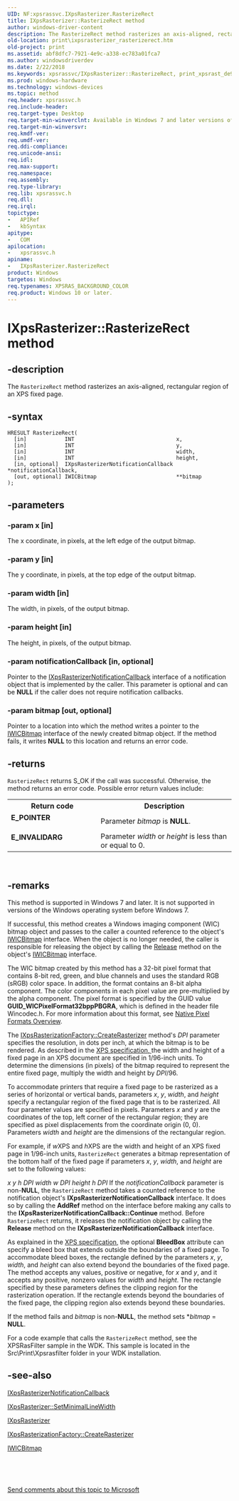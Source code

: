 ```yaml
---
UID: NF:xpsrassvc.IXpsRasterizer.RasterizeRect
title: IXpsRasterizer::RasterizeRect method
author: windows-driver-content
description: The RasterizeRect method rasterizes an axis-aligned, rectangular region of an XPS fixed page.
old-location: print\ixpsrasterizer_rasterizerect.htm
old-project: print
ms.assetid: abf8dfc7-7921-4e9c-a338-ec783a01fca7
ms.author: windowsdriverdev
ms.date: 2/22/2018
ms.keywords: xpsrassvc/IXpsRasterizer::RasterizeRect, print_xpsrast_de9e1518-8388-4cc4-9787-8774996221bf.xml, IXpsRasterizer interface [Print Devices], RasterizeRect method, RasterizeRect, RasterizeRect method [Print Devices], print.ixpsrasterizer_rasterizerect, IXpsRasterizer::RasterizeRect, IXpsRasterizer, RasterizeRect method [Print Devices], IXpsRasterizer interface
ms.prod: windows-hardware
ms.technology: windows-devices
ms.topic: method
req.header: xpsrassvc.h
req.include-header: 
req.target-type: Desktop
req.target-min-winverclnt: Available in Windows 7 and later versions of the Windows operating system.
req.target-min-winversvr: 
req.kmdf-ver: 
req.umdf-ver: 
req.ddi-compliance: 
req.unicode-ansi: 
req.idl: 
req.max-support: 
req.namespace: 
req.assembly: 
req.type-library: 
req.lib: xpsrassvc.h
req.dll: 
req.irql: 
topictype:
-	APIRef
-	kbSyntax
apitype:
-	COM
apilocation:
-	xpsrassvc.h
apiname:
-	IXpsRasterizer.RasterizeRect
product: Windows
targetos: Windows
req.typenames: XPSRAS_BACKGROUND_COLOR
req.product: Windows 10 or later.
---
```


# IXpsRasterizer::RasterizeRect method


## -description


The <code>RasterizeRect</code> method rasterizes an axis-aligned, rectangular region of an XPS fixed page.


## -syntax


````
HRESULT RasterizeRect(
  [in]            INT                                x,
  [in]            INT                                y,
  [in]            INT                                width,
  [in]            INT                                height,
  [in, optional]  IXpsRasterizerNotificationCallback *notificationCallback,
  [out, optional] IWICBitmap                         **bitmap
);
````


## -parameters




### -param x [in]

The x coordinate, in pixels, at the left edge of the output bitmap.


### -param y [in]

The y coordinate, in pixels, at the top edge of the output bitmap.


### -param width [in]

The width, in pixels, of the output bitmap.


### -param height [in]

The height, in pixels, of the output bitmap.


### -param notificationCallback [in, optional]

Pointer to the <a href="..\xpsrassvc\nn-xpsrassvc-ixpsrasterizernotificationcallback.md">IXpsRasterizerNotificationCallback</a> interface of a notification object that is implemented by the caller. This parameter is optional and can be <b>NULL</b> if the caller does not require notification callbacks.


### -param bitmap [out, optional]

Pointer to a location into which the method writes a pointer to the <a href="http://msdn.microsoft.com/en-us/library/windows/desktop/ee719675.aspx">IWICBitmap</a> interface of the newly created bitmap object. If the method fails, it writes <b>NULL</b> to this location and returns an error code.


## -returns



<code>RasterizeRect</code> returns S_OK if the call was successful. Otherwise, the method returns an error code. Possible error return values include:

<table>
<tr>
<th>Return code</th>
<th>Description</th>
</tr>
<tr>
<td width="40%">
<dl>
<dt><b>E_POINTER</b></dt>
</dl>
</td>
<td width="60%">
Parameter <i>bitmap</i> is <b>NULL</b>.

</td>
</tr>
<tr>
<td width="40%">
<dl>
<dt><b>E_INVALIDARG</b></dt>
</dl>
</td>
<td width="60%">
Parameter <i>width</i> or <i>height</i> is less than or equal to 0.

</td>
</tr>
</table>
 




## -remarks



This method is supported in Windows 7 and later. It is not supported in versions of the Windows operating system before Windows 7.

If successful, this method creates a Windows imaging component (WIC) bitmap object and passes to the caller a counted reference to the object's <a href="http://msdn.microsoft.com/en-us/library/windows/desktop/ee719675.aspx">IWICBitmap</a> interface. When the object is no longer needed, the caller is responsible for releasing the object by calling the <a href="http://go.microsoft.com/fwlink/p/?linkid=98433">Release</a> method on the object's <a href="http://msdn.microsoft.com/en-us/library/windows/desktop/ee719675.aspx">IWICBitmap</a> interface.

The WIC bitmap created by this method has a 32-bit pixel format that contains 8-bit red, green, and blue channels and uses the standard RGB (sRGB) color space. In addition, the format contains an 8-bit alpha component. The color components in each pixel value are pre-multiplied by the alpha component. The pixel format is specified by the GUID value <b>GUID_WICPixelFormat32bppPBGRA</b>, which is defined in the header file Wincodec.h. For more information about this format, see <a href="http://go.microsoft.com/fwlink/p/?linkid=133874">Native Pixel Formats Overview</a>.

The <a href="https://msdn.microsoft.com/library/windows/hardware/ff556350">IXpsRasterizationFactory::CreateRasterizer</a> method's <i>DPI</i> parameter specifies the resolution, in dots per inch, at which the bitmap is to be rendered. As described in the <a href="https://msdn.microsoft.com/library/windows/hardware/gg463431">XPS specification</a><u>, </u>the width and height of a fixed page in an XPS document are specified in 1/96-inch units. To determine the dimensions (in pixels) of the bitmap required to represent the entire fixed page, multiply the width and height by <i>DPI</i>/96.

To accommodate printers that require a fixed page to be rasterized as a series of horizontal or vertical bands, parameters <i>x</i>, <i>y</i>, <i>width</i>, and <i>height</i> specify a rectangular region of the fixed page that is to be rasterized. All four parameter values are specified in pixels. Parameters <i>x</i> and <i>y</i> are the coordinates of the top, left corner of the rectangular region; they are specified as pixel displacements from the coordinate origin (0, 0). Parameters <i>width</i> and <i>height</i> are the dimensions of the rectangular region.

For example, if <i>w</i>XPS and <i>h</i>XPS are the width and height of an XPS fixed page in 1/96-inch units, <code>RasterizeRect</code> generates a bitmap representation of the bottom half of the fixed page if parameters <i>x</i>, <i>y</i>, <i>width</i>, and <i>height</i> are set to the following values:

<i>x</i>
<i>y</i>
<i>h</i>
<i>DPI</i>
<i>width</i>
<i>w</i>
<i>DPI</i>
<i>height</i>
<i>h</i>
<i>DPI</i>
If the <i>notificationCallback</i> parameter is non-<b>NULL</b>, the <code>RasterizeRect</code> method takes a counted reference to the notification object's <b>IXpsRasterizerNotificationCallback</b> interface. It does so by calling the <b>AddRef</b> method on the interface before making any calls to the <b>IXpsRasterizerNotificationCallback::Continue</b> method. Before <code>RasterizeRect</code> returns, it releases the notification object by calling the <b>Release</b> method on the <b>IXpsRasterizerNotificationCallback</b> interface.

As explained in the <a href="https://msdn.microsoft.com/library/windows/hardware/gg463431">XPS specification</a><u>,</u> the optional <b>BleedBox</b> attribute can specify a bleed box that extends outside the boundaries of a fixed page. To accommodate bleed boxes, the rectangle defined by the parameters <i>x</i>, <i>y</i>, <i>width</i>, and <i>height</i> can also extend beyond the boundaries of the fixed page. The method accepts any values, positive or negative, for <i>x</i> and <i>y</i>, and it accepts any positive, nonzero values for <i>width</i> and <i>height</i>. The rectangle specified by these parameters defines the clipping region for the rasterization operation. If the rectangle extends beyond the boundaries of the fixed page, the clipping region also extends beyond these boundaries.

If the method fails and <i>bitmap</i> is non-<b>NULL</b>, the method sets *<i>bitmap</i> = <b>NULL</b>.

For a code example that calls the <code>RasterizeRect</code> method, see the XPSRasFilter sample in the WDK. This sample is located in the Src\Print\Xpsrasfilter folder in your WDK installation.




## -see-also

<a href="..\xpsrassvc\nn-xpsrassvc-ixpsrasterizernotificationcallback.md">IXpsRasterizerNotificationCallback</a>



<a href="https://msdn.microsoft.com/library/windows/hardware/ff556366">IXpsRasterizer::SetMinimalLineWidth</a>



<a href="..\xpsrassvc\nn-xpsrassvc-ixpsrasterizer.md">IXpsRasterizer</a>



<a href="https://msdn.microsoft.com/library/windows/hardware/ff556350">IXpsRasterizationFactory::CreateRasterizer</a>



<a href="http://msdn.microsoft.com/en-us/library/windows/desktop/ee719675.aspx">IWICBitmap</a>



 

 

<a href="mailto:wsddocfb@microsoft.com?subject=Documentation%20feedback [print\print]:%20IXpsRasterizer::RasterizeRect method%20 RELEASE:%20(2/22/2018)&amp;body=%0A%0APRIVACY STATEMENT%0A%0AWe use your feedback to improve the documentation. We don't use your email address for any other purpose, and we'll remove your email address from our system after the issue that you're reporting is fixed. While we're working to fix this issue, we might send you an email message to ask for more info. Later, we might also send you an email message to let you know that we've addressed your feedback.%0A%0AFor more info about Microsoft's privacy policy, see http://privacy.microsoft.com/en-us/default.aspx." title="Send comments about this topic to Microsoft">Send comments about this topic to Microsoft</a>

